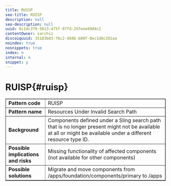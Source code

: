 ```yaml
---
title: RUISP
seo-title: RUISP
description: null
seo-description: null
uuid: 6c1dc379-5613-475f-97fd-25feee89d4c2
contentOwner: sarchiz
discoiquuid: 35183b83-76c2-404b-b80f-8ec1d8c281aa
noindex: true
nosnippets: true
index: n
internal: n
snippet: y
---
```


# RUISP{#ruisp}

<table border="1" cellpadding="1" cellspacing="0" width="100%">
 <tbody>
  <tr>
   <td><strong>Pattern code</strong></td>
   <td>RUISP</td>
  </tr>
  <tr>
   <td><strong>Pattern name</strong></td>
   <td>Resources Under Invalid Search Path</td>
  </tr>
  <tr>
   <td><strong>Background</strong></td>
   <td>Components defined under a Sling search path that is no longer present might not be available at all or might be available under a different resource type ID.<br /> </td>
  </tr>
  <tr>
   <td><strong>Possible implications and risks</strong></td>
   <td>Missing functionality of affected components (not available for other components)</td>
  </tr>
  <tr>
   <td><strong>Possible solutions</strong></td>
   <td>Migrate and move components from <span class="code">/apps/foundation/components/primary</span> to <span class="code">/apps</span></td>
  </tr>
 </tbody>
</table>

